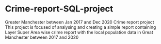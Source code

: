 # Crime-report-SQL-project
Greater Manchester between Jan 2017 and Dec 2020  Crime report project  
This project is focused of analysing and creating a simple report containing
Layer Super Area wise crime report with the local population data in Great Manchester between 2017 and 2020
